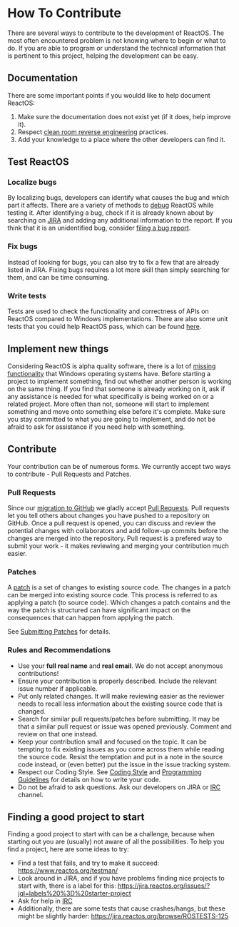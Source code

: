# How To Contribute
There are several ways to contribute to the development of ReactOS. The most often encountered problem is not knowing where to begin or what to do. If you are able to program or understand the technical information that is pertinent to this project, helping the development can be easy.

## Documentation

There are some important points if you wouldd like to help document ReactOS:

1.  Make sure the documentation does not exist yet (if it does, help improve it).
2.  Respect [clean room reverse engineering] practices.
3.  Add your knowledge to a place where the other developers can find it.

## Test ReactOS

### Localize bugs

By localizing bugs, developers can identify what causes the bug and which part it affects. There are a variety of methods to [debug] ReactOS while testing it. After identifying a bug, check if it is already known about by searching on [JIRA] and adding any additional information to the report. If you think that it is an unidentified bug, consider [filing a bug report].

### Fix bugs

Instead of looking for bugs, you can also try to fix a few that are already listed in JIRA. Fixing bugs requires a lot more skill than simply searching for them, and can be time consuming.

### Write tests

Tests are used to check the functionality and correctness of APIs on ReactOS compared to Windows implementations. There are also some unit tests that you could help ReactOS pass, which can be found [here][testman].

## Implement new things

Considering ReactOS is alpha quality software, there is a lot of [missing functionality] that Windows operating systems have. Before starting a project to implement something, find out whether another person is working on the same thing. If you find that someone is already working on it, ask if any assistance is needed for what specifically is being worked on or a related project. More often than not, someone will start to implement something and move onto something else before it's complete. Make sure you stay committed to what you are going to implement, and do not be afraid to ask for assistance if you need help with something.

## Contribute

Your contribution can be of numerous forms. We currently accept two ways to contribute - Pull Requests and Patches.

### Pull Requests

Since our [migration to GitHub] we gladly accept [Pull Requests]. Pull requests let you tell others about changes you have pushed to a repository on GitHub. Once a pull request is opened, you can discuss and review the potential changes with collaborators and add follow-up commits before the changes are merged into the repository. Pull request is a prefered way to submit your work - it makes reviewing and merging your contribution much easier.

### Patches

A [patch] is a set of changes to existing source code. The changes in a patch can be merged into existing source code. This process is referred to as applying a patch (to source code). Which changes a patch contains and the way the patch is structured can have significant impact on the consequences that can happen from applying the patch. 

See [Submitting Patches] for details.

### Rules and Recommendations

- Use your __full real name__ and __real email__. We do not accept anonymous contributions!
- Ensure your contribution is properly described. Include the relevant issue number if applicable.
- Put only related changes. It will make reviewing easier as the reviewer needs to recall less information about the existing source code that is changed.
- Search for similar pull requests/patches before submitting. It may be that a similar pull request or issue was opened previously. Comment and review on that one instead.
- Keep your contribution small and focused on the topic. It can be tempting to fix existing issues as you come across them while reading the source code. Resist the temptation and put in a note in the source code instead, or (even better) put the issue in the issue tracking system.
- Respect our Coding Style. See [Coding Style] and [Programming Guidelines] for details on how to write your code.
- Do not be afraid to ask questions. Ask our developers on JIRA or [IRC] channel.

## Finding a good project to start

Finding a good project to start with can be a challenge, because when starting out you are (usually) not aware of all the possibilities. To help you find a project, here are some ideas to try:

-   Find a test that fails, and try to make it succeed: <https://www.reactos.org/testman/>
-   Look around in JIRA, and if you have problems finding nice projects to start with, there is a label for this: <https://jira.reactos.org/issues/?jql=labels%20%3D%20starter-project>
-   Ask for help in [IRC]
-   Additionally, there are some tests that cause crashes/hangs, but these might be slightly harder: <https://jira.reactos.org/browse/ROSTESTS-125>

  [clean room reverse engineering]: https://en.wikipedia.org/wiki/Clean_room_design
  [debug]: https://reactos.org/wiki/Debugging
  [JIRA]: http://jira.reactos.org/
  [filing a bug report]: https://reactos.org/wiki/File_Bugs
  [testman]: http://www.reactos.org/testman/
  [migration to GitHub]: https://www.reactos.org/project-news/reactos-repository-migrated-github
  [humans are terrible at tracking large amount of information]: http://www.eurekalert.org/pub_releases/2005-03/aps-hmc030805.php
  [Pull requests]: https://help.github.com/articles/about-pull-requests/
  [tips for reviewing patches]: http://drupal.org/patch/review
  [missing functionality]: https://reactos.org/wiki/Missing_ReactOS_Functionality
  [patch]: https://git-scm.com/docs/git-format-patch
  [Submitting Patches]: https://reactos.org/wiki/Submitting_Patches
  [amend]: https://git-scm.com/book/en/v2/Git-Tools-Rewriting-History
  [Coding Style]: https://reactos.org/wiki/Coding_Style
  [#reactos]: https://www.reactos.org/irc
  [IRC]: https://reactos.org/wiki/Connect_to_the_ReactOS_IRC_Channels
  [Programming Guidelines]: https://reactos.org/wiki/Programming_Guidelines
